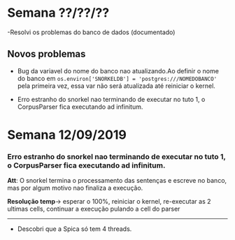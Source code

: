 # Semana ??/??/??
-Resolvi os problemas do banco de dados (documentado)
  ## Novos problemas
  * Bug da variavel do nome do banco nao atualizando.Ao definir o nome do banco em `os.environ['SNORKELDB'] = 'postgres:///NOMEDOBANCO'` pela primeira vez, essa var não será atualizada até reiniciar o kernel.
    
  * Erro estranho do snorkel nao terminando de executar no tuto 1, o CorpusParser fica executando ad infinitum.

# Semana 12/09/2019

  ### Erro estranho do snorkel nao terminando de executar no tuto 1, o CorpusParser fica executando ad infinitum.
  
  **Att**: O snorkel termina o processamento das sentenças e escreve no banco, mas por algum motivo nao finaliza a execução.
      
   **Resolução temp**-> esperar o 100%, reiniciar o kernel, re-executar as 2 ultimas cells, continuar a execução pulando a cell do parser
   
_______________________________________________________________________________________________________________________________

- Descobri que a Spica só tem 4 threads.
